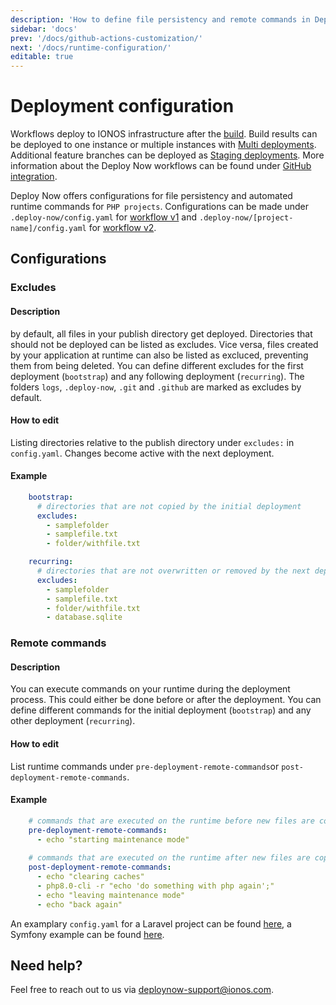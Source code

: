 ```yaml
---
description: 'How to define file persistency and remote commands in Deploy Now.'
sidebar: 'docs'
prev: '/docs/github-actions-customization/'
next: '/docs/runtime-configuration/'
editable: true
---
```


# Deployment configuration

Workflows deploy to IONOS infrastructure after the [build](/docs/github-actions-customization/). Build results can be deployed to one instance or multiple instances with [Multi deployments](/docs/multi-deployments/). Additional feature branches can be deployed as [Staging deployments](/docs/staging-deployments/). More information about the Deploy Now workflows can be found under [GitHub integration](/docs/git-integration/).

Deploy Now offers configurations for file persistency and automated runtime commands for `PHP projects`. Configurations can be made under `.deploy-now/config.yaml` for [workflow v1](/docs/git-integration/#v1-projects-created-until-112022) and `.deploy-now/[project-name]/config.yaml` for [workflow v2](docs/git-integration/#v2-projects-created-from-112022).

## Configurations

### Excludes
#### Description
by default, all files in your publish directory get deployed. Directories that should not be deployed can be listed as excludes. Vice versa, files created by your application at runtime can also be listed as excluced, preventing them from being deleted. You can define different excludes for the first deployment (`bootstrap`) and any following deployment (`recurring`). The folders `logs`, `.deploy-now`, `.git` and `.github` are marked as excludes by default. 
#### How to edit
Listing directories relative to the publish directory under `excludes:` in `config.yaml`. Changes become active with the next deployment.
#### Example
``` yaml
    bootstrap:
      # directories that are not copied by the initial deployment
      excludes:
        - samplefolder
        - samplefile.txt
        - folder/withfile.txt
```
``` yaml
    recurring:
      # directories that are not overwritten or removed by the next deployment
      excludes:
        - samplefolder
        - samplefile.txt
        - folder/withfile.txt
        - database.sqlite
```

### Remote commands
#### Description
You can execute commands on your runtime during the deployment process. This could either be done before or after the deployment. You can define different commands for the initial deployment (`bootstrap`) and any other deployment (`recurring`).
#### How to edit
List runtime commands under `pre-deployment-remote-commands`or `post-deployment-remote-commands`.
#### Example
``` yaml
    # commands that are executed on the runtime before new files are copied
    pre-deployment-remote-commands:
      - echo "starting maintenance mode"
      
    # commands that are executed on the runtime after new files are copied
    post-deployment-remote-commands:
      - echo "clearing caches"
      - php8.0-cli -r "echo 'do something with php again';"
      - echo "leaving maintenance mode"
      - echo "back again"
```

An examplary `config.yaml` for a Laravel project can be found [here](https://github.com/ionos-deploy-now/laravel-starter), a Symfony example can be found [here](https://github.com/ionos-deploy-now/symfony-starter).

## Need help?
Feel free to reach out to us via <a href="mailto:someone@yoursite.com">deploynow-support@ionos.com</a>.

